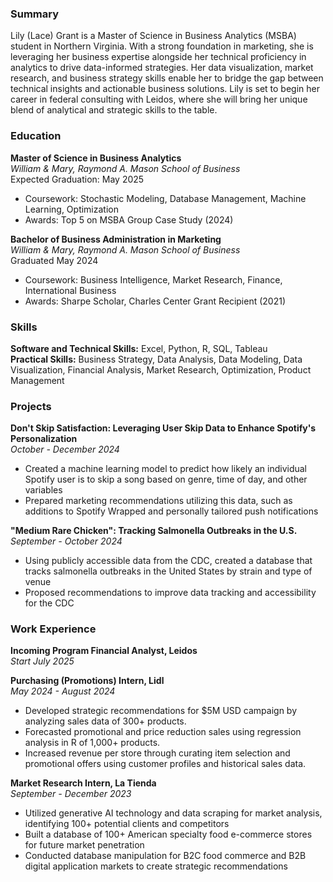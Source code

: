 ### Summary
Lily (Lace) Grant is a Master of Science in Business Analytics (MSBA) student in Northern Virginia. With a strong foundation in marketing, she is leveraging her business expertise alongside her technical proficiency in analytics to drive data-informed strategies. Her data visualization, market research, and business strategy skills enable her to bridge the gap between technical insights and actionable business solutions. Lily is set to begin her career in federal consulting with Leidos, where she will bring her unique blend of analytical and strategic skills to the table.

### Education
**Master of Science in Business Analytics**  
*William & Mary, Raymond A. Mason School of Business*  
Expected Graduation: May 2025  
- Coursework: Stochastic Modeling, Database Management, Machine Learning, Optimization
- Awards: Top 5 on MSBA Group Case Study (2024)

**Bachelor of Business Administration in Marketing**  
*William & Mary, Raymond A. Mason School of Business*  
Graduated May 2024  
- Coursework: Business Intelligence, Market Research, Finance, International Business
- Awards: Sharpe Scholar, Charles Center Grant Recipient (2021)

### Skills
**Software and Technical Skills:** Excel, Python, R, SQL, Tableau  
**Practical Skills:**  Business Strategy, Data Analysis, Data Modeling, Data Visualization, Financial Analysis, Market Research, Optimization, Product Management

### Projects
**Don't Skip Satisfaction: Leveraging User Skip Data to Enhance Spotify's Personalization**  
*October - December 2024*  
- Created a machine learning model to predict how likely an individual Spotify user is to skip a song based on genre, time of day, and other variables
- Prepared marketing recommendations utilizing this data, such as additions to Spotify Wrapped and personally tailored push notifications

**"Medium Rare Chicken": Tracking Salmonella Outbreaks in the U.S.**  
*September - October 2024*  
- Using publicly accessible data from the CDC, created a database that tracks salmonella outbreaks in the United States by strain and type of venue
- Proposed recommendations to improve data tracking and accessibility for the CDC

### Work Experience
**Incoming Program Financial Analyst, Leidos**  
*Start July 2025*

**Purchasing (Promotions) Intern, Lidl**  
*May 2024 - August 2024*  
- Developed strategic recommendations for $5M USD campaign by analyzing sales data of 300+ products.
- Forecasted promotional and price reduction sales using regression analysis in R of 1,000+ products.
- Increased revenue per store through curating item selection and promotional offers using customer profiles and historical sales data.

**Market Research Intern, La Tienda**  
*September - December 2023*
- Utilized generative AI technology and data scraping for market analysis, identifying 100+ potential clients and competitors
- Built a database of 100+ American specialty food e-commerce stores for future market penetration
- Conducted database manipulation for B2C food commerce and B2B digital application markets to create strategic recommendations
